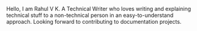 Hello, I am Rahul V K.
A Technical Writer who
loves writing and explaining technical stuff to a non-technical person in an easy-to-understand approach.
Looking forward to contributing to documentation projects.
